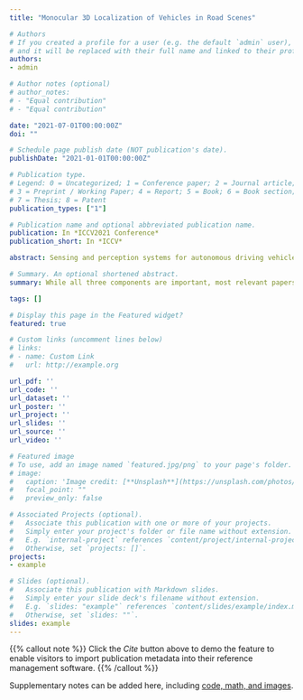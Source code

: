 ```yaml
---
title: "Monocular 3D Localization of Vehicles in Road Scenes"

# Authors
# If you created a profile for a user (e.g. the default `admin` user), write the username (folder name) here 
# and it will be replaced with their full name and linked to their profile.
authors:
- admin

# Author notes (optional)
# author_notes:
# - "Equal contribution"
# - "Equal contribution"

date: "2021-07-01T00:00:00Z"
doi: ""

# Schedule page publish date (NOT publication's date).
publishDate: "2021-01-01T00:00:00Z"

# Publication type.
# Legend: 0 = Uncategorized; 1 = Conference paper; 2 = Journal article;
# 3 = Preprint / Working Paper; 4 = Report; 5 = Book; 6 = Book section;
# 7 = Thesis; 8 = Patent
publication_types: ["1"]

# Publication name and optional abbreviated publication name.
publication: In *ICCV2021 Conference*
publication_short: In *ICCV*

abstract: Sensing and perception systems for autonomous driving vehicles in road scenes are composed of three crucial components:3D-based object detection, tracking, and localization. While all three components are important, most relevant papers tend to only focus on one single component. We propose a monocular vision-based framework for 3D-based detection, tracking, and localization by effectively integrating all three tasks in a complementary manner. Our system contains an RCNN-based Localization Network (LOCNet), which works in concert with fitness evaluation score (FES) based single-frame optimization, to get more accurate and refined 3D vehicle localization. To better utilize the temporal information, we further use a multi-frame optimization technique, taking advantage of camera ego-motion and a 3D TrackletNet Tracker (3D TNT), to improve both accuracy and consistency in our 3D localization results. Our system outperforms state-of-the-art image-based solutions in diverse scenarios and is even comparable with LiDAR-based methods.

# Summary. An optional shortened abstract.
summary: While all three components are important, most relevant papers tend to only focus on one single component. We propose a monocular vision-based framework for 3D-based detection, tracking, and localization by effectively integrating all three tasks in a complementary manner. Our system outperforms state-of-the-art image-based solutions in diverse scenarios and is even comparable with LiDAR-based methods.

tags: []

# Display this page in the Featured widget?
featured: true

# Custom links (uncomment lines below)
# links:
# - name: Custom Link
#   url: http://example.org

url_pdf: ''
url_code: ''
url_dataset: ''
url_poster: ''
url_project: ''
url_slides: ''
url_source: ''
url_video: ''

# Featured image
# To use, add an image named `featured.jpg/png` to your page's folder. 
# image:
#   caption: 'Image credit: [**Unsplash**](https://unsplash.com/photos/pLCdAaMFLTE)'
#   focal_point: ""
#   preview_only: false

# Associated Projects (optional).
#   Associate this publication with one or more of your projects.
#   Simply enter your project's folder or file name without extension.
#   E.g. `internal-project` references `content/project/internal-project/index.md`.
#   Otherwise, set `projects: []`.
projects:
- example

# Slides (optional).
#   Associate this publication with Markdown slides.
#   Simply enter your slide deck's filename without extension.
#   E.g. `slides: "example"` references `content/slides/example/index.md`.
#   Otherwise, set `slides: ""`.
slides: example
---
```


{{% callout note %}}
Click the *Cite* button above to demo the feature to enable visitors to import publication metadata into their reference management software.
{{% /callout %}}

<!-- {{% callout note %}}
Create your slides in Markdown - click the *Slides* button to check out the example.
{{% /callout %}} -->

Supplementary notes can be added here, including [code, math, and images](https://wowchemy.com/docs/writing-markdown-latex/).
